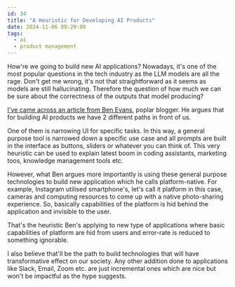 ```yaml
---
id: 34
title: "A Heuristic for Developing AI Products"
date: 2024-11-06 09:29:00
tags:
  - ai
  - product management
---
```


How're we going to build new AI applications? Nowadays, it's one of the most popular questions in the tech industry as the LLM models are all the rage. Don't get me wrong, it's not that straightforward as it seems as models are still hallucinating. Therefore the question of how much we can be sure about the correctness of the outputs that model producing?

[I've came across an article from Ben Evans](https://www.ben-evans.com/benedictevans/2024/6/8/building-ai-products), poplar blogger. He argues that for building AI products we have 2 different paths in front of us.

One of them is narrowing UI for specific tasks. In this way, a general purpose tool is narrowed down a specific use case and all prompts are built in the interface as buttons, sliders or whatever you can think of. This very heuristic can be used to explain latest boom in coding assistants, marketing toos, knowledge management tools etc.

However, what Ben argues more importantly is using these general purpose technologies to build new application which he calls platform-native. For example, Instagram utilised smartphone's, let's call it platform in this case, cameras and computing resources to come up with a native photo-sharing experience. So, basically capabilities of the platform is hid behind the application and invisible to the user.

That's the heuristic Ben's applying to new type of applications where basic capabilities of platform are hid from users and error-rate is reduced to something ignorable. 

I also believe that'll be the path to build technologies that will have transformative effect on our society. Any other addition done to applications like Slack, Email, Zoom etc. are just incremental ones which are nice but won't be impactful as the hype suggests. 